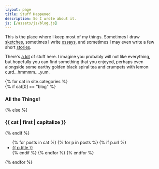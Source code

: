 ```yaml
---
layout: page
title: Stuff Happened
description: So I wrote about it.
js: [/assets/js/blog.js]
---
```


This is the place where I keep most of my things.  Sometimes I draw
<a class="tab" href="#sketches">sketches</a>, sometimes I write
<a class="tab" href="#essays">essays</a>, and sometimes I may
even write a few short <a href="#stories" class="tab">stories</a>.

There's <a class="tab" href="#blog">a lot</a> of stuff here.  I imagine you
probably will not like everything, but hopefully you can find something that you
enjoyed, perhaps even alongside some earthy golden black spiral tea and crumpets
with lemon curd...hmmmm....yum.

<div class="post-panel">
{% for cat in site.categories %}
<div class="post-list" id="{{ cat | first }}">
	{% if cat[0] == "blog" %}
	<h3>All the Things!</h3>
	{% else %}
	<h3>{{ cat | first | capitalize }}</h3>
	{% endif %}
	<ul>
		{% for posts in cat %}
			{% for p in posts %}
			{% if p.url %}
				<li><a href="{{ p.url }}">{{ p.title }}</a></li>
			{% endif %}
			{% endfor %}
		{% endfor %}
	</ul>
</div>
{% endfor %}
</div>
